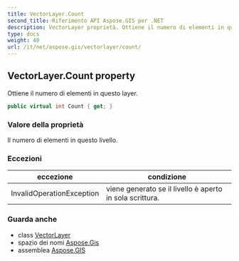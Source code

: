 ```yaml
---
title: VectorLayer.Count
second_title: Riferimento API Aspose.GIS per .NET
description: VectorLayer proprietà. Ottiene il numero di elementi in questo layer.
type: docs
weight: 40
url: /it/net/aspose.gis/vectorlayer/count/
---
```

## VectorLayer.Count property

Ottiene il numero di elementi in questo layer.

```csharp
public virtual int Count { get; }
```

### Valore della proprietà

Il numero di elementi in questo livello.

### Eccezioni

| eccezione | condizione |
| --- | --- |
| InvalidOperationException | viene generato se il livello è aperto in sola scrittura. |

### Guarda anche

* class [VectorLayer](../)
* spazio dei nomi [Aspose.Gis](../../vectorlayer/)
* assemblea [Aspose.GIS](../../../)


